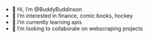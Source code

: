- 👋 Hi, I’m @BuddyBuddinson
- 👀 I’m interested in finance, comic books, hockey
- 🌱 I’m currently learning apis
- 💞️ I’m looking to collaborate on webscraping projects
